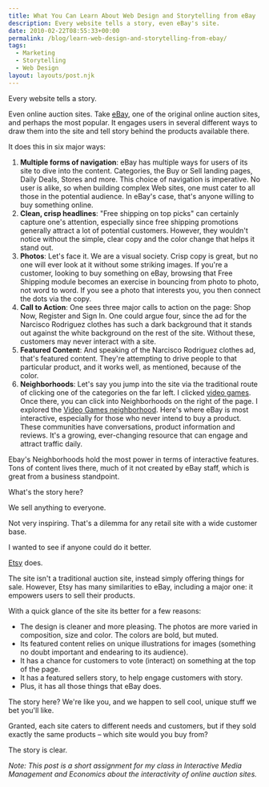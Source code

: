 ```yaml
---
title: What You Can Learn About Web Design and Storytelling from eBay
description: Every website tells a story, even eBay's site.
date: 2010-02-22T08:55:33+00:00
permalink: /blog/learn-web-design-and-storytelling-from-ebay/
tags:
  - Marketing
  - Storytelling
  - Web Design
layout: layouts/post.njk
---
```


Every website tells a story.

Even online auction sites. Take [eBay](http://www.ebay.com/), one of the original online auction sites, and perhaps the most popular. It engages users in several different ways to draw them into the site and tell story behind the products available there.

It does this in six major ways:

  1. **Multiple forms of navigation**: eBay has multiple ways for users of its site to dive into the content. Categories, the Buy or Sell landing pages, Daily Deals, Stores and more. This choice of navigation is imperative. No user is alike, so when building complex Web sites, one must cater to all those in the potential audience. In eBay's case, that's anyone willing to buy something online.
  2. **Clean, crisp headlines**: "Free shipping on top picks" can certainly capture one's attention, especially since free shipping promotions generally attract a lot of potential customers. However, they wouldn't notice without the simple, clear copy and the color change that helps it stand out.
  3. **Photos**: Let's face it. We are a visual society. Crisp copy is great, but no one will ever look at it without some striking images. If you're a customer, looking to buy something on eBay, browsing that Free Shipping module becomes an exercise in bouncing from photo to photo, not word to word. If you see a photo that interests you, you then connect the dots via the copy.
  4. **Call to Action**: One sees three major calls to action on the page: Shop Now, Register and Sign In. One could argue four, since the ad for the Narcisco Rodriguez clothes has such a dark background that it stands out against the white background on the rest of the site. Without these, customers may never interact with a site.
  5. **Featured Content**: And speaking of the Narcisco Rodriguez clothes ad, that's featured content. They're attempting to drive people to that particular product, and it works well, as mentioned, because of the color.
  6. **Neighborhoods**: Let's say you jump into the site via the traditional route of clicking one of the categories on the far left. I clicked [video games](http://video-games.shop.ebay.com/). Once there, you can click into Neighborhoods on the right of the page. I explored the [Video Games neighborhood](http://neighborhoods.ebay.com/video-games). Here's where eBay is most interactive, especially for those who never intend to buy a product. These communities have conversations, product information and reviews. It's a growing, ever-changing resource that can engage and attract traffic daily.

Ebay's Neighborhoods hold the most power in terms of interactive features. Tons of content lives there, much of it not created by eBay staff, which is great from a business standpoint.

What's the story here?

We sell anything to everyone.

Not very inspiring. That's a dilemma for any retail site with a wide customer base.

I wanted to see if anyone could do it better.

[Etsy](http://www.etsy.com/) does.

The site isn't a traditional auction site, instead simply offering things for sale. However, Etsy has many similarities to eBay, including a major one: it empowers users to sell their products.

With a quick glance of the site its better for a few reasons:

  * The design is cleaner and more pleasing. The photos are more varied in composition, size and color. The colors are bold, but muted.
  * Its featured content relies on unique illustrations for images (something no doubt important and endearing to its audience).
  * It has a chance for customers to vote (interact) on something at the top of the page.
  * It has a featured sellers story, to help engage customers with story.
  * Plus, it has all those things that eBay does.

The story here? We're like you, and we happen to sell cool, unique stuff we bet you'll like.

Granted, each site caters to different needs and customers, but if they sold exactly the same products – which site would you buy from?

The story is clear.

_Note: This post is a short assignment for my class in Interactive Media Management and Economics about the interactivity of online auction sites._
